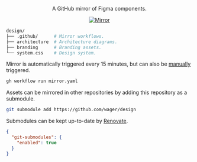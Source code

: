 <p align="center">
  A GitHub mirror of Figma components.
</p>

<p align="center">
  <a href="https://github.com/wager/design/actions/workflows/mirror.yaml">
    <img
      src="https://github.com/wager/design/actions/workflows/mirror.yaml/badge.svg"
      alt="Mirror"
    />
  </a>
</p>

```bash
design/
├── .github/      # Mirror workflows.
├── architecture  # Architecture diagrams.
├── branding      # Branding assets.
└── system.css    # Design system.
```

Mirror is automatically triggered every 15 minutes, but can also be [manually] triggered.

```bash
gh workflow run mirror.yaml
```

Assets can be mirrored in other repositories by adding this repository as a submodule.

```bash
git submodule add https://github.com/wager/design
```

Submodules can be kept up-to-date by [Renovate].

```json
{
  "git-submodules": {
    "enabled": true
  }
}
```

[Renovate]:
  https://github.com/renovatebot/renovate
[manually]:
  https://github.com/wager/design/actions/workflows/mirror.yaml
